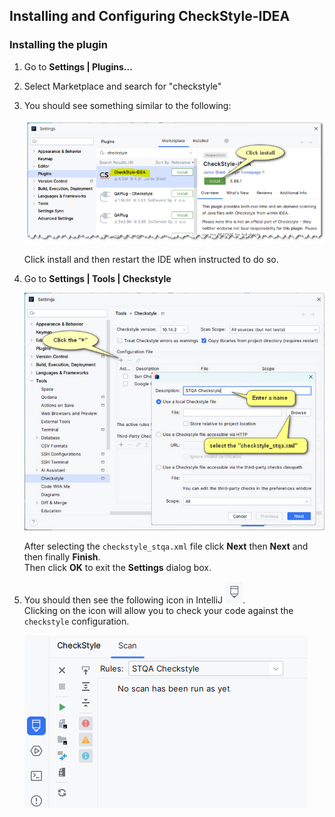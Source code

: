 ## Installing and Configuring CheckStyle-IDEA

### Installing the plugin
1. Go to **Settings | Plugins...**
2. Select Marketplace and search for "checkstyle"
3. You should see something similar to the following: 

	![](./images/install_checkstyle.png)

	Click install and then restart the IDE when instructed to do so.
4. Go to **Settings | Tools | Checkstyle** 

   ![](./images/configuring_checkstyle.png)

   After selecting the `checkstyle_stqa.xml` file click **Next** then **Next** and then finally **Finish**.  
   Then click **OK** to exit the **Settings** dialog box.
5. You should then see the following icon in IntelliJ <img src="./images/checkstyle_icon.png">.  
	Clicking on the icon will allow you to check your code against the `checkstyle` configuration.  

   ![](./images/checkstyle_run_window.png)	